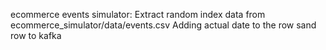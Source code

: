 ecommerce events simulator: 
    Extract random index data from ecommerce_simulator/data/events.csv 
    Adding actual date to the row 
    sand row to kafka
